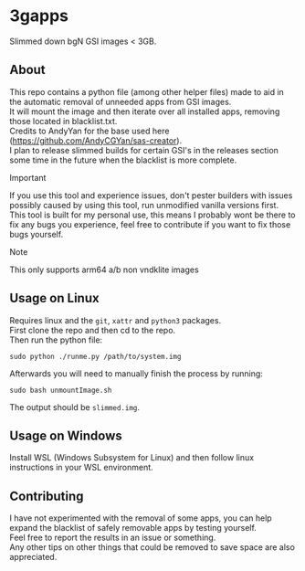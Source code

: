 # 3gapps
Slimmed down bgN GSI images &lt; 3GB.
## About
This repo contains a python file (among other helper files) made to aid in the automatic removal of unneeded apps from GSI images.\
It will mount the image and then iterate over all installed apps, removing those located in blacklist.txt.\
Credits to AndyYan for the base used here (https://github.com/AndyCGYan/sas-creator). \
I plan to release slimmed builds for certain GSI's in the releases section some time in the future when the blacklist is more complete.

> [!IMPORTANT]  
> If you use this tool and experience issues, don't pester builders with issues possibly caused by using this tool, run unmodified vanilla versions first.\
> This tool is built for my personal use, this means I probably wont be there to fix any bugs you experience, feel free to contribute if you want to fix those bugs yourself.

> [!NOTE]  
> This only supports arm64 a/b non vndklite images

## Usage on Linux
Requires linux and the `git`, `xattr` and `python3` packages.\
First clone the repo and then cd to the repo.\
Then run the python file:
```
sudo python ./runme.py /path/to/system.img
```
Afterwards you will need to manually finish the process by running:
```
sudo bash unmountImage.sh
```
The output should be `slimmed.img`.

## Usage on Windows
Install WSL (Windows Subsystem for Linux) and then follow linux instructions in your WSL environment.

## Contributing
I have not experimented with the removal of some apps, you can help expand the blacklist of safely removable apps by testing yourself.\
Feel free to report the results in an issue or something.\
Any other tips on other things that could be removed to save space are also appreciated.

